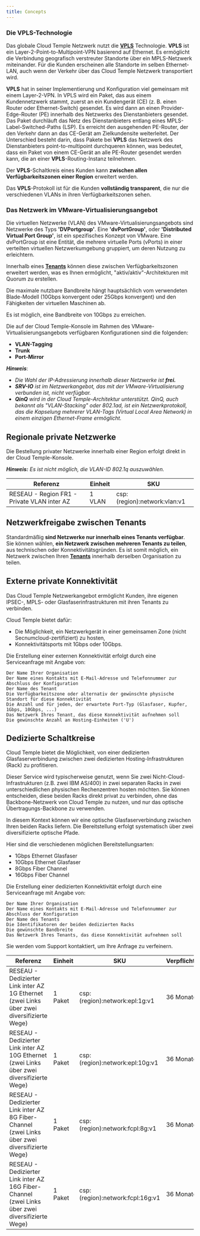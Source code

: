 ```yaml
---
title: Concepts
---
```


### Die VPLS-Technologie
Das globale Cloud Temple Netzwerk nutzt die __[VPLS](https://fr.wikipedia.org/wiki/Virtual_Private_LAN_Service)__ Technologie.
__VPLS__ ist ein Layer-2-Point-to-Multipoint-VPN basierend auf Ethernet. Es ermöglicht die Verbindung geografisch verstreuter 
Standorte über ein MPLS-Netzwerk miteinander. Für die Kunden erscheinen alle Standorte im selben Ethernet-LAN, auch wenn der Verkehr über das Cloud Temple Netzwerk transportiert wird.

__VPLS__ hat in seiner Implementierung und Konfiguration viel gemeinsam mit einem Layer-2-VPN. In VPLS wird ein Paket, das aus einem Kundennetzwerk stammt, zuerst an ein Kundengerät (CE) (z. B. einen Router oder Ethernet-Switch) gesendet.
Es wird dann an einen Provider-Edge-Router (PE) innerhalb des Netzwerks des Dienstanbieters gesendet. 
Das Paket durchläuft das Netz des Dienstanbieters entlang eines MPLS-Label-Switched-Paths (LSP). 
Es erreicht den ausgehenden PE-Router, der den Verkehr dann an das CE-Gerät am Zielkundensite weiterleitet.
Der Unterschied besteht darin, dass Pakete bei __VPLS__ das Netzwerk des Dienstanbieters point-to-multipoint durchqueren können, was bedeutet, dass ein Paket von einem CE-Gerät 
an alle PE-Router gesendet werden kann, die an einer __VPLS__-Routing-Instanz teilnehmen. 

Der __VPLS__-Schaltkreis eines Kunden kann __zwischen allen Verfügbarkeitszonen einer Region__ erweitert werden.

Das __VPLS__-Protokoll ist für die Kunden __vollständig transparent__, die nur die verschiedenen VLANs in ihren Verfügbarkeitszonen sehen.

### Das Netzwerk im VMware-Virtualisierungsangebot

Die virtuellen Netzwerke (VLAN) des VMware-Virtualisierungsangebots sind Netzwerke des Typs __'DVPortgroup'__. Eine __'dvPortGroup'__, 
oder __'Distributed Virtual Port Group'__, ist ein spezifisches Konzept von VMware. Eine dvPortGroup ist eine Entität, die 
mehrere virtuelle Ports (vPorts) in einer verteilten virtuellen Netzwerkumgebung gruppiert, um deren Nutzung zu erleichtern.

Innerhalb eines __[Tenants](../../../console/iam/concepts/#tenant)__ können diese zwischen Verfügbarkeitszonen erweitert werden, 
was es Ihnen ermöglicht, "aktiv/aktiv"-Architekturen mit Quorum zu erstellen.

Die maximale nutzbare Bandbreite hängt hauptsächlich vom verwendeten Blade-Modell (10Gbps konvergent oder 25Gbps konvergent) und den Fähigkeiten der virtuellen Maschinen ab.

Es ist möglich, eine Bandbreite von 10Gbps zu erreichen.

Die auf der Cloud Temple-Konsole im Rahmen des VMware-Virtualisierungsangebots verfügbaren Konfigurationen sind die folgenden:

- __VLAN-Tagging__
- __Trunk__
- __Port-Mirror__

*__Hinweis__*: 

- *Die Wahl der IP-Adressierung innerhalb dieser Netzwerke ist __frei.__*
- *__SRV-IO__ ist im Netzwerkangebot, das mit der VMware-Virtualisierung verbunden ist, nicht verfügbar.*
- *__QinQ__ wird in der Cloud Temple-Architektur unterstützt. QinQ, auch bekannt als "VLAN-Stacking" oder 802.1ad, ist 
ein Netzwerkprotokoll, das die Kapselung mehrerer VLAN-Tags (Virtual Local Area Network) in einem einzigen Ethernet-Frame ermöglicht.*


## Regionale private Netzwerke

Die Bestellung privater Netzwerke innerhalb einer Region erfolgt direkt in der Cloud Temple-Konsole. 

__*Hinweis:*__ *Es ist nicht möglich, die VLAN-ID 802.1q auszuwählen.*

| Referenz                                  | Einheit| SKU                          | 
|-------------------------------------------|--------|------------------------------|
| RESEAU - Region FR1 - Private VLAN inter AZ | 1 VLAN | csp:(region):network:vlan:v1 |


## Netzwerkfreigabe zwischen Tenants

Standardmäßig __sind Netzwerke nur innerhalb eines Tenants verfügbar__. Sie können wählen, __ein Netzwerk zwischen mehreren Tenants zu teilen__, aus technischen oder Konnektivitätsgründen.
Es ist somit möglich, ein Netzwerk zwischen Ihren __[Tenants](../../../console/iam/concepts/#tenant)__ innerhalb derselben Organisation zu teilen.

## Externe private Konnektivität

Das Cloud Temple Netzwerkangebot ermöglicht Kunden, ihre eigenen IPSEC-, MPLS- oder Glasfaserinfrastrukturen mit ihren Tenants zu verbinden.

Cloud Temple bietet dafür: 

- Die Möglichkeit, ein Netzwerkgerät in einer gemeinsamen Zone (nicht Secnumcloud-zertifiziert) zu hosten,
- Konnektivitätsports mit 1Gbps oder 10Gbps.

Die Erstellung einer externen Konnektivität erfolgt durch eine Serviceanfrage mit Angabe von:

    Der Name Ihrer Organisation
    Der Name eines Kontakts mit E-Mail-Adresse und Telefonnummer zur Abschluss der Konfiguration
    Der Name des Tenant
    Die Verfügbarkeitszone oder alternativ der gewünschte physische Standort für diese Konnektivität
    Die Anzahl und für jeden, der erwartete Port-Typ (Glasfaser, Kupfer, 1Gbps, 10Gbps, ...)
    Das Netzwerk Ihres Tenant, das diese Konnektivität aufnehmen soll
    Die gewünschte Anzahl an Hosting-Einheiten ('U')

## Dedizierte Schaltkreise

Cloud Temple bietet die Möglichkeit, von einer dedizierten Glasfaserverbindung zwischen zwei dedizierten Hosting-Infrastrukturen (Rack) zu profitieren.

Dieser Service wird typischerweise genutzt, wenn Sie zwei Nicht-Cloud-Infrastrukturen (z.B. zwei IBM AS/400) in zwei separaten Racks in zwei unterschiedlichen physischen Rechenzentren hosten möchten.
Sie können entscheiden, diese beiden Racks direkt privat zu verbinden, ohne das Backbone-Netzwerk von Cloud Temple zu nutzen, und nur das optische Übertragungs-Backbone zu verwenden.

In diesem Kontext können wir eine optische Glasfaserverbindung zwischen Ihren beiden Racks liefern. Die Bereitstellung erfolgt systematisch über zwei diversifizierte optische Pfade.

Hier sind die verschiedenen möglichen Bereitstellungsarten:

- 1Gbps Ethernet Glasfaser
- 10Gbps Ethernet Glasfaser
- 8Gbps Fiber Channel
- 16Gbps Fiber Channel

Die Erstellung einer dedizierten Konnektivität erfolgt durch eine Serviceanfrage mit Angabe von:

    Der Name Ihrer Organisation
    Der Name eines Kontakts mit E-Mail-Adresse und Telefonnummer zur Abschluss der Konfiguration
    Der Name des Tenants
    Die Identifikatoren der beiden dedizierten Racks 
    Die gewünschte Bandbreite
    Das Netzwerk Ihres Tenants, das diese Konnektivität aufnehmen soll

Sie werden vom Support kontaktiert, um Ihre Anfrage zu verfeinern.

| Referenz                                                                                | Einheit    | SKU                              | Verpflichtung |
|------------------------------------------------------------------------------------------|-----------|----------------------------------|---------------|
| RESEAU - Dedizierter Link inter AZ 1G Ethernet (zwei Links über zwei diversifizierte Wege) | 1 Paket  | csp:(region):network:epl:1g:v1   | 36 Monate    |
| RESEAU - Dedizierter Link inter AZ 10G Ethernet (zwei Links über zwei diversifizierte Wege) | 1 Paket  | csp:(region):network:epl:10g:v1  | 36 Monate    |
| RESEAU - Dedizierter Link inter AZ 8G Fiber-Channel (zwei Links über zwei diversifizierte Wege) | 1 Paket  | csp:(region):network:fcpl:8g:v1  | 36 Monate    |
| RESEAU - Dedizierter Link inter AZ 16G Fiber-Channel (zwei Links über zwei diversifizierte Wege) | 1 Paket  | csp:(region):network:fcpl:16g:v1 | 36 Monate    |